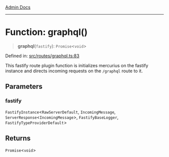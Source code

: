 [Admin Docs](/)

***

# Function: graphql()

> **graphql**(`fastify`): `Promise`\<`void`\>

Defined in: [src/routes/graphql.ts:83](https://github.com/PratapRathi/talawa-api/blob/d256975b8804135eeae09572d0d303ebdab3b3d4/src/routes/graphql.ts#L83)

This fastify route plugin function is initializes mercurius on the fastify instance and directs incoming requests on the `/graphql` route to it.

## Parameters

### fastify

`FastifyInstance`\<`RawServerDefault`, `IncomingMessage`, `ServerResponse`\<`IncomingMessage`\>, `FastifyBaseLogger`, `FastifyTypeProviderDefault`\>

## Returns

`Promise`\<`void`\>
